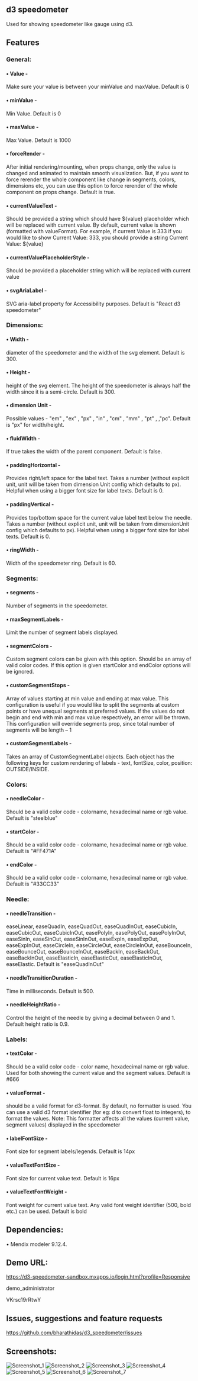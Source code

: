 ## d3 speedometer

Used for showing speedometer like gauge using d3.

## Features
### General:
#### •	Value - 
Make sure your value is between your minValue and maxValue. Default is 0
#### •	minValue - 
Min Value. Default is 0
#### •	maxValue -
Max Value. Default is 1000
#### •	forceRender - 
After initial rendering/mounting, when props change, only the value is changed and animated to maintain smooth visualization. But, if you want to force rerender the whole component like change in segments, colors, dimensions etc, you can use this option to force rerender of the whole component on props change. Default is true.
#### •	currentValueText - 
Should be provided a string which should have ${value} placeholder which will be replaced with current value. By default, current value is shown (formatted with valueFormat). For example, if current Value is 333 if you would like to show Current Value: 333, you should provide a string Current Value: ${value}
#### •	currentValuePlaceholderStyle - 
Should be provided a placeholder string which will be replaced with current value
#### •	svgAriaLabel - 
SVG aria-label property for Accessibility purposes. Default is "React d3 speedometer"
### Dimensions:
#### •	Width - 
diameter of the speedometer and the width of the svg element. Default is 300.
#### •	Height -
height of the svg element. The height of the speedometer is always half the width since it is a semi-circle. Default is 300.
#### •	dimension Unit - 
Possible values - "em" , "ex" , "px" , "in" , "cm" , "mm" , "pt" , ,"pc". Default is "px" for width/height.
#### •	fluidWidth - 
If true takes the width of the parent component. Default is false.
#### •	paddingHorizontal -
Provides right/left space for the label text. Takes a number (without explicit unit, unit will be taken from dimension Unit config which defaults to px). Helpful when using a bigger font size for label texts. Default is 0.
#### •	paddingVertical -
Provides top/bottom space for the current value label text below the needle. Takes a number (without explicit unit, unit will be taken from dimensionUnit config which defaults to px). Helpful when using a bigger font size for label texts. Default is 0.
#### •	ringWidth - 
Width of the speedometer ring. Default is 60.
### Segments:
#### •	segments -
Number of segments in the speedometer.
#### •	maxSegmentLabels -
Limit the number of segment labels displayed.
#### •	segmentColors - 
Custom segment colors can be given with this option. Should be an array of valid color codes. If this option is given startColor and endColor options will be ignored.
#### •	customSegmentStops - 
Array of values starting at min value and ending at max value. This configuration is useful if you would like to split the segments at custom points or have unequal segments at preferred values. If the values do not begin and end with min and max value respectively, an error will be thrown. This configuration will override segments prop, since total number of segments will be length – 1
#### •	customSegmentLabels - 
Takes an array of CustomSegmentLabel objects. Each object has the following keys for custom rendering of labels - text, fontSize, color, position: OUTSIDE/INSIDE.
### Colors:
#### •	needleColor - 
Should be a valid color code - colorname, hexadecimal name or rgb value. Default is "steelblue"
#### •	startColor - 
Should be a valid color code - colorname, hexadecimal name or rgb value. Default is "#FF471A"
#### •	endColor - 
Should be a valid color code - colorname, hexadecimal name or rgb value. Default is "#33CC33"
### Needle:
#### •	needleTransition -
easeLinear, easeQuadIn, easeQuadOut, easeQuadInOut, easeCubicIn, easeCubicOut, easeCubicInOut, easePolyIn, easePolyOut, easePolyInOut, easeSinIn, easeSinOut, easeSinInOut, easeExpIn, easeExpOut, easeExpInOut, easeCircleIn, easeCircleOut, easeCircleInOut, easeBounceIn, easeBounceOut, easeBounceInOut, easeBackIn, easeBackOut, easeBackInOut, easeElasticIn, easeElasticOut, easeElasticInOut, easeElastic. Default is "easeQuadInOut"
#### •	needleTransitionDuration - 
Time in milliseconds. Default is 500.
#### •	needleHeightRatio -
Control the height of the needle by giving a decimal between 0 and 1. Default height ratio is 0.9.
### Labels:
#### •	textColor - 
Should be a valid color code - color name, hexadecimal name or rgb value. Used for both showing the current value and the segment values. Default is #666
#### •	valueFormat - 
should be a valid format for d3-format. By default, no formatter is used. You can use a valid d3 format identifier (for eg: d to convert float to integers), to format the values. Note: This formatter affects all the values (current value, segment values) displayed in the speedometer
#### •	labelFontSize -
Font size for segment labels/legends. Default is 14px
#### •	valueTextFontSize - 
Font size for current value text. Default is 16px
#### •	valueTextFontWeight - 
Font weight for current value text. Any valid font weight identifier (500, bold etc.) can be used. Default is bold

## Dependencies:
•	Mendix modeler 9.12.4.

## Demo URL:
https://d3-speedometer-sandbox.mxapps.io/login.html?profile=Responsive

demo_administrator

VKrsc19rRtwY


## Issues, suggestions and feature requests
https://github.com/bharathidas/d3_speedometer/issues

## Screenshots:
![Screenshot_1](https://github.com/user-attachments/assets/0043703a-990a-42bc-824d-4bd045e7f6a2)
![Screenshot_2](https://github.com/user-attachments/assets/214a817f-52f4-4b07-875e-bb79d3dc7a87)
![Screenshot_3](https://github.com/user-attachments/assets/e6a45a8b-af47-4dc3-94c7-3f794aa8af72)
![Screenshot_4](https://github.com/user-attachments/assets/6386dead-cf8f-40e8-9e92-95c1fc4d2d74)
![Screenshot_5](https://github.com/user-attachments/assets/424c70db-fc94-449c-ad56-202121b21417)
![Screenshot_6](https://github.com/user-attachments/assets/32ad0ec8-16f6-4e30-a8b2-365773540589)
![Screenshot_7](https://github.com/user-attachments/assets/d2436558-2e07-4692-ba3b-65fcbfbdb31d)

